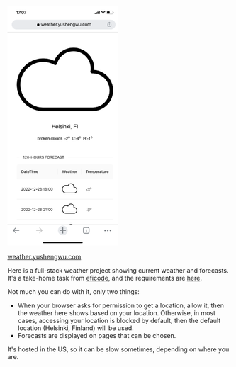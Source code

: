 <img src="demo.png" width="250" />

[weather.yushengwu.com](https://weather.yushengwu.com)

Here is a full-stack weather project showing current weather and forecasts. It's a take-home task from [eficode](https://www.eficode.com/?hsLang=en), and the requirements are [here](./docs/task.md).

Not much you can do with it, only two things:

- When your browser asks for permission to get a location, allow it, then the weather here shows based on your location. Otherwise, in most cases, accessing your location is blocked by default, then the default location (Helsinki, Finland) will be used.
- Forecasts are displayed on pages that can be chosen.

It's hosted in the US, so it can be slow sometimes, depending on where you are.
